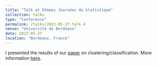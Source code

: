 ```yaml
---
title: "Talk at 55èmes Journées de Statistique"
collection: talks
type: "Conference"
permalink: /talks/2023-05-27-talk-4
venue: "Université de Bordeaux"
date: 2023-05-27
location: "Bordeaux, France"
---
```


I presented the results of our [paper](https://arxiv.org/abs/2309.12238) on clustering/classification. More information [here](https://jds2024.sciencesconf.org/).
